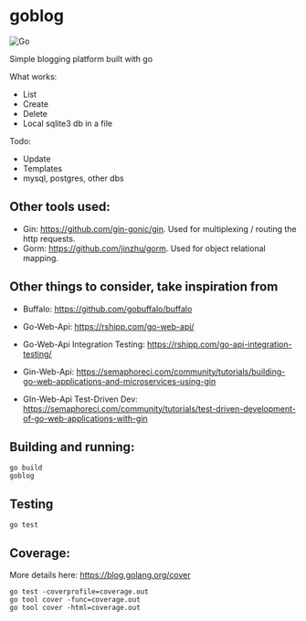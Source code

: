 # goblog
![Go](https://github.com/compscidr/goblog/workflows/Go/badge.svg)

Simple blogging platform built with go

What works:
- List
- Create
- Delete
- Local sqlite3 db in a file

Todo:
- Update
- Templates
- mysql, postgres, other dbs

## Other tools used:
- Gin: https://github.com/gin-gonic/gin. Used for multiplexing / routing the
http requests.
- Gorm: https://github.com/jinzhu/gorm. Used for object relational mapping.

## Other things to consider, take inspiration from
- Buffalo: https://github.com/gobuffalo/buffalo

- Go-Web-Api: https://rshipp.com/go-web-api/
- Go-Web-Api Integration Testing: https://rshipp.com/go-api-integration-testing/

- Gin-Web-Api: https://semaphoreci.com/community/tutorials/building-go-web-applications-and-microservices-using-gin
- GIn-Web-Api Test-Driven Dev: https://semaphoreci.com/community/tutorials/test-driven-development-of-go-web-applications-with-gin

## Building and running:
```
go build
goblog
```

## Testing
```
go test
```

## Coverage:
More details here: https://blog.golang.org/cover
```
go test -coverprofile=coverage.out
go tool cover -func=coverage.out
go tool cover -html=coverage.out
```
